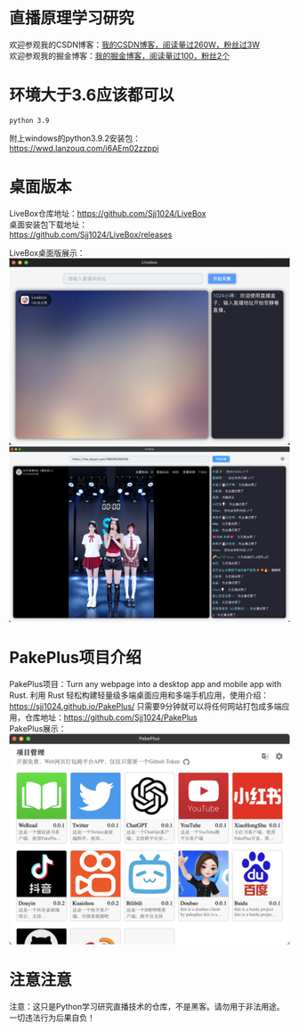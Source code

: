 # 直播原理学习研究

欢迎参观我的CSDN博客：[我的CSDN博客，阅读量过260W，粉丝过3W](https://blog.csdn.net/weixin_44786530?spm=1000.2115.3001.5343)  
欢迎参观我的掘金博客：[我的掘金博客，阅读量过100，粉丝2个](https://juejin.cn/user/70007368988926)

# 环境大于3.6应该都可以

```
python 3.9 
```
附上windows的python3.9.2安装包：https://wwd.lanzouq.com/i6AEm02zzppi


# 桌面版本  
LiveBox仓库地址：https://github.com/Sjj1024/LiveBox  
桌面安装包下载地址：  
https://github.com/Sjj1024/LiveBox/releases

LiveBox桌面版展示：
![img.png](assets/img.png)
![img.png](assets/img6.png)


# PakePlus项目介绍
PakePlus项目：Turn any webpage into a desktop app and mobile app with Rust.
利用 Rust 轻松构建轻量级多端桌面应用和多端手机应用，使用介绍：https://sjj1024.github.io/PakePlus/
只需要9分钟就可以将任何网站打包成多端应用，仓库地址：https://github.com/Sjj1024/PakePlus  
PakePlus展示：
![img.png](assets/pakeplus.png)


# 注意注意
注意：这只是Python学习研究直播技术的仓库，不是黑客。请勿用于非法用途。一切违法行为后果自负！